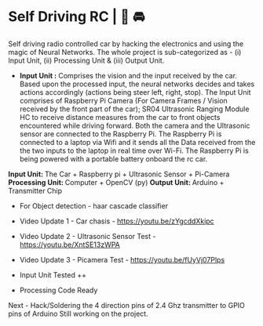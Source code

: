 # Self Driving RC | 🚦 🚘 

Self driving radio controlled car by hacking the electronics and using the magic of Neural Networks. The whole project is sub-categorized as - (i) Input Unit, (ii) Processing Unit & (iii) Output Unit.

- <b>Input Unit :</b> Comprises the vision and the input received by the car. Based upon the processed input, the neural networks decides and takes actions accordingly (actions being steer left, right, stop). The Input Unit comprises of Raspberry Pi Camera (For Camera Frames / Vision received by the front part of the car); SR04 Ultrasonic Ranging Module HC to receive distance measures from the car to front objects encountered while driving forward. Both the camera and the Ultrasonic sensor are connected to the Raspberry Pi. The Raspberry Pi is connected to a laptop via Wifi and it sends all the Data received from the the two inputs to the laptop in real time over Wi-Fi. The Raspberry Pi is being powered with a portable battery onboard the rc car. 

<strong>Input Unit: </strong> The Car  + Raspberry pi + Ultrasonic Sensor + Pi-Camera
<strong>Processing Unit: </strong> Computer + OpenCV (py)
<strong>Output Unit: </strong>Arduino + Transmitter Chip

+ For Object detection  - haar cascade classifier
+ Video Update 1 - Car chasis - https://youtu.be/zYgcddXkipc
+ Video Update 2 - Ultrasonic Sensor Test - https://youtu.be/XntSE13zWPA
+ Video Update 3 - Picamera Test - https://youtu.be/fUyVj07Plps

+ Input Unit Tested ++
+ Processing Code Ready 

Next - Hack/Soldering the 4 direction pins of 2.4 Ghz transmitter to GPIO pins of Arduino
Still working on the project.
